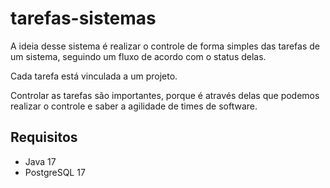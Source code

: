 # tarefas-sistemas

A ideia desse sistema é realizar o controle de forma simples das tarefas de um sistema, seguindo um fluxo de acordo com o status delas.

Cada tarefa está vinculada a um projeto.

Controlar as tarefas são importantes, porque é através delas que podemos realizar o controle e saber a agilidade de times de software.

## Requisitos
- Java 17
- PostgreSQL 17